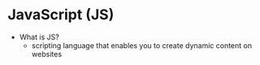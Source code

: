 # JavaScript (JS)
+ What is JS?
    + scripting language that enables you to create dynamic content on websites